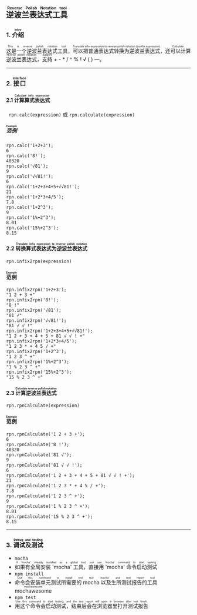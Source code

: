 ## <ruby>逆波兰表达式工具<rt>Reverse Polish Notation tool</rt></ruby>

### 1. <ruby>介绍<rt>Intro</rt></ruby>
<ruby>这是一个逆波兰表达式工具<rt>This is reverse polish notation tool</rt></ruby>，<ruby>可以把普通表达式转换为逆波兰表达式<rt>Translate infix expression to reverse polish notation (postfix expression)</rt></ruby>，<ruby>还可以计算逆波兰表达式<rt>Calculate reverse polish notation</rt></ruby>，<ruby>支持<rt>support</rt></ruby> + - * / ^ % ! √ ( ) —。

----

### 2. <ruby>接口<rt>Interface</rt></ruby>
#### 2.1 <ruby>计算算式表达式<rt>Calculate infix expression</rt></ruby>
``` rpn.calc(expression)``` 或 ``` rpn.calculate(expression) ```
##### <ruby>范例<rt>Example</rt></ruby>
```
rpn.calc('1+2+3');
6
rpn.calc('8!');
40320
rpn.calc('√81');
9
rpn.calc('√√81!');
6
rpn.calc('1+2+3+4+5+√√81!');
21
rpn.calc('1+2*3+4/5');
7.8
rpn.calc('1+2^3');
9
rpn.calc('1%+2^3');
8.01
rpn.calc('15%+2^3');
8.15
```

#### 2.2 <ruby>转换算式表达式为逆波兰表达式<rt>Translate infix expression to reverse polish notation</rt></ruby>
``` rpn.infix2rpn(expression) ```
#### <ruby>范例<rt>Example</rt></ruby>
```
rpn.infix2rpn('1+2+3');
"1 2 + 3 +"
rpn.infix2rpn('8!');
"8 !"
rpn.infix2rpn('√81');
"81 √"
rpn.infix2rpn('√√81!');
"81 √ √ !"
rpn.infix2rpn('1+2+3+4+5+√√81!');
"1 2 + 3 + 4 + 5 + 81 √ √ ! +"
rpn.infix2rpn('1+2*3+4/5');
"1 2 3 * + 4 5 / +"
rpn.infix2rpn('1+2^3');
"1 2 3 ^ +"
rpn.infix2rpn('1%+2^3');
"1 % 2 3 ^ +"
rpn.infix2rpn('15%+2^3');
"15 % 2 3 ^ +"
```

#### 2.3 <ruby>计算逆波兰表达式<rt>Calculate reverse polish notation</rt></ruby>
``` rpn.rpnCalculate(expression) ```
#### <ruby>范例<rt>Example</rt></ruby>
```
rpn.rpnCalculate('1 2 + 3 +');
6
rpn.rpnCalculate('8 !');
40320
rpn.rpnCalculate('81 √');
9
rpn.rpnCalculate('81 √ √ !');
6
rpn.rpnCalculate('1 2 + 3 + 4 + 5 + 81 √ √ ! +');
21
rpn.rpnCalculate('1 2 3 * + 4 5 / +');
7.8
rpn.rpnCalculate('1 2 3 ^ +');
9
rpn.rpnCalculate('1 % 2 3 ^ +');
8.01
rpn.rpnCalculate('15 % 2 3 ^ +');
8.15
```
----

### 3. <ruby>调试及测试<rt>Debug and testing</rt></ruby>
- ``` mocha ```
- <ruby>如果有全局安装 'mocha' 工具，直接用 'mocha' 命令启动测试<rt>If 'mocha' already installed as a global tool, just use 'mocha' command to start testing</rt></ruby>
- ``` npm install ```
- <ruby>命令会安装单元测试所需要的 mocha 以及生所测试报告的工具 mochawesome<rt>Use this command to install test tool 'mocha' and test report tool 'mochawesome'</rt></ruby>
- ``` npm test ```
- <ruby>用这个命令会启动测试，结束后会在浏览器里打开测试报告<rt>Use this command to start testing, and the test report will open in browser after test finish.</rt></ruby>

